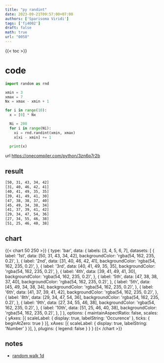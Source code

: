 ```yaml
---
title: "py randint"
date: 2023-09-21T09:57:00+07:00
authors: ['Sparisoma Viridi']
tags: ['fi4002']
draft: false
math: true
url: "0058"
---
```

{{< toc >}}


# code
```python
import random as rnd

xmin = 3
xmax = 7
Nx = xmax - xmin + 1

for i in range(10):
  x = [0] * Nx

  Ni = 200
  for i in range(Ni):
    xi = rnd.randint(xmin, xmax)
    x[xi - xmin] += 1
  
  print(x)
```
url https://onecompiler.com/python/3zn6p7r2b

## result
```bash
[50, 31, 43, 34, 42]
[31, 40, 46, 42, 41]
[40, 41, 49, 35, 35]
[39, 41, 49, 41, 30]
[47, 38, 38, 37, 40]
[45, 49, 34, 38, 34]
[41, 37, 39, 41, 42]
[29, 34, 47, 54, 36]
[27, 34, 55, 46, 38]
[51, 25, 46, 40, 38]
```

## chart
{{< chart 50 250 >}}
{
  type: 'bar',
  data: {
    labels: [3, 4, 5, 6, 7],
    datasets: [
      {
        label: '1st',
        data: [50, 31, 43, 34, 42],
        backgroundColor: 'rgba(54, 162, 235, 0.2)',
      },
      {
        label: '2nd',
        data: [31, 40, 46, 42, 41],
        backgroundColor: 'rgba(54, 162, 235, 0.2)',
     },
      {
        label: '3rd',
        data: [40, 41, 49, 35, 35],
        backgroundColor: 'rgba(54, 162, 235, 0.2)',
      },
      {
        label: '4th',
        data: [39, 41, 49, 41, 30],
        backgroundColor: 'rgba(54, 162, 235, 0.2)',
     },
      {
        label: '5th',
        data: [47, 38, 38, 37, 40],
        backgroundColor: 'rgba(54, 162, 235, 0.2)',
      },
      {
        label: '5th',
        data: [45, 49, 34, 38, 34],
        backgroundColor: 'rgba(54, 162, 235, 0.2)',
      },
      {
        label: '6th',
        data: [41, 37, 39, 41, 42],
        backgroundColor: 'rgba(54, 162, 235, 0.2)',
      },
      {
        label: '8th',
        data: [29, 34, 47, 54, 36],
        backgroundColor: 'rgba(54, 162, 235, 0.2)',
      },
      {
        label: '9th',
        data: [27, 34, 55, 46, 38],
        backgroundColor: 'rgba(54, 162, 235, 0.2)',
      },
      {
        label: '10th',
        data: [51, 25, 46, 40, 38],
        backgroundColor: 'rgba(54, 162, 235, 0.2)',
      },
    ]
  },
  options: {
    maintainAspectRatio: false,
    scales: {
      yAxes: [{
        scaleLabel: {
          display: true,
          labelString: 'Occurence'
        },
        ticks: {
          beginAtZero: true
        }
      }],
      xAxes: [{
        scaleLabel: {
          display: true,
          labelString: 'Number'
        }
      }],
    },
    plugins: {
      legend: false
    }
  }
}
{{< /chart >}}

## notes
+ [random walk 1d](../0057/)